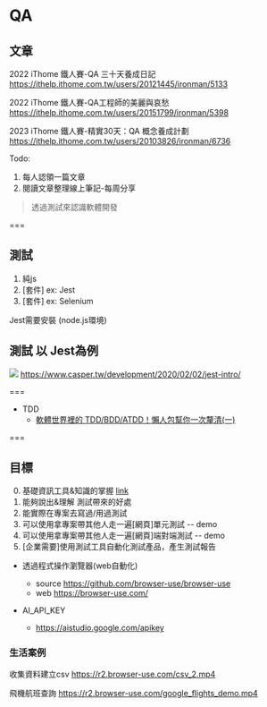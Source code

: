 # QA

## 文章

2022 iThome 鐵人賽-QA 三十天養成日記
<https://ithelp.ithome.com.tw/users/20121445/ironman/5133>

2022 iThome 鐵人賽-QA工程師的美麗與哀愁
<https://ithelp.ithome.com.tw/users/20151799/ironman/5398>

2023 iThome 鐵人賽-精實30天：QA 概念養成計劃
<https://ithelp.ithome.com.tw/users/20103826/ironman/6736>

Todo:
1. 每人認領一篇文章
2. 閱讀文章整理線上筆記-每周分享

> 透過測試來認識軟體開發

===

## 測試

1. 純js
2. [套件] ex: Jest 
3. [套件] ex: Selenium

Jest需要安裝 (node.js環境)

## 測試 以 Jest為例
![](https://firebasestorage.googleapis.com/v0/b/casper-de5d5.appspot.com/o/images%2Fblog%2F202002%2F%E8%B2%BC%E4%B8%8A%E7%9A%84%E5%BD%B1%E5%83%8F_2020_2_2_%E4%B8%8A%E5%8D%889_40.png?alt=media&token=251f2e66-b504-4c1e-904f-d07c0f33ce23)
<https://www.casper.tw/development/2020/02/02/jest-intro/>


===

- TDD
  - [軟體世界裡的 TDD/BDD/ATDD！懶人包幫你一次釐清(一)](https://ithelp.ithome.com.tw/articles/10304460)

===

## 目標

0. 基礎資訊工具&知識的掌握 [link](https://www.notion.so/217ae005d65e80eaaf88e4422d6a872c?pvs=21)
1. 能夠說出&理解 測試帶來的好處
2. 能實際在專案去寫過/用過測試
3. 可以使用拿專案帶其他人走一遍[網頁]單元測試 -- demo
4. 可以使用拿專案帶其他人走一遍[網頁]端對端測試 -- demo
5. [企業需要]使用測試工具自動化測試產品，產生測試報告

- 透過程式操作瀏覽器(web自動化)
  - source <https://github.com/browser-use/browser-use> 
  - web <https://browser-use.com/>

- AI_API_KEY
  - <https://aistudio.google.com/apikey>

### 生活案例

收集資料建立csv
<https://r2.browser-use.com/csv_2.mp4>

飛機航班查詢
<https://r2.browser-use.com/google_flights_demo.mp4>